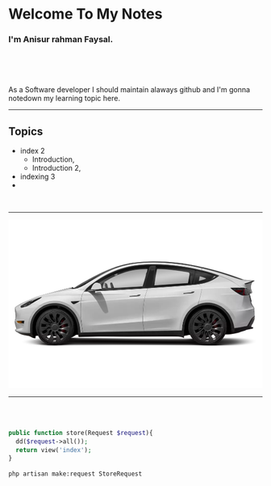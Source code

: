 # Welcome To My Notes
### I'm Anisur rahman Faysal.

<br>
<br>
<br>

<p>As a Software developer I should maintain alaways github and I'm gonna notedown my learning topic here.</p>
<hr>

## Topics
- index 2
  - Introduction,
  - Introduction 2,
- indexing 3
- 
<br>
<hr>
<img src="images/1af0ca3f-5236-47a5-a487-32b49ec94f27.webp">

<hr>
<br>

```php

public function store(Request $request){
  dd($request->all());
  return view('index');
}
```

```bash
php artisan make:request StoreRequest
```
